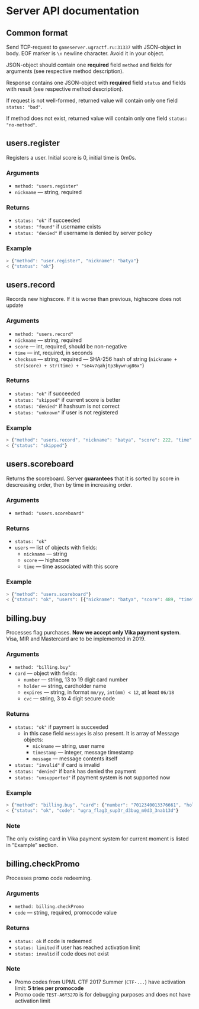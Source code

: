 # Server API documentation

## Common format

Send TCP-request to `gameserver.ugractf.ru:31337` with JSON-object in body. EOF marker is `\n` newline character. Avoid it in your object.

JSON-object should contain one **required** field `method` and fields for arguments (see respective method description).

Response contains one JSON-object with **required** field `status` and fields with result (see respective method description).

If request is not well-formed, returned value will contain only one field `status: "bad"`.

If method does not exist, returned value will contain only one field `status: "no-method"`.

## users.register

Registers a user. Initial score is 0, initial time is 0m0s.

### Arguments

* `method: "users.register"`
* `nickname` — string, required

### Returns

* `status: "ok"` if succeeded
* `status: "found"` if username exists
* `status: "denied"` if username is denied by server policy

### Example

```javascript
> {"method": "user.register", "nickname": "batya"}
< {"status": "ok"}
```

## users.record

Records new highscore. If it is worse than previous, highscore does not update

### Arguments

* `method: "users.record"`
* `nickname` — string, required
* `score` — int, required, should be non-negative
* `time` — int, required, in seconds
* `checksum` — string, required — SHA-256 hash of string (`nickname + str(score) + str(time) + "se4v7qahjtp3bywrug86x"`)

### Returns

* `status: "ok"` if succeeded
* `status: "skipped"` if current score is better
* `status: "denied"` if hashsum is not correct
* `status: "unknown"` if user is not registered

### Example

```javascript
> {"method": "users.record", "nickname": "batya", "score": 222, "time": 1337, "checksum": "7d3fe07de0603913ad37debf51635db87faa07033591e56a9175776e12b35109"}
< {"status": "skipped"}
```

## users.scoreboard

Returns the scoreboard. Server **guarantees** that it is sorted by score in descreasing order, then by time in increasing order.

### Arguments

* `method: "users.scoreboard"`

### Returns

* `status: "ok"`
* `users` — list of objects with fields:
   * `nickname` — string
   * `score` — highscore
   * `time` — time associated with this score
   
### Example

```javascript
> {"method": "users.scoreboard"}
< {"status": "ok", "users": [{"nickname": "batya", "score": 489, "time": 228}]}
```

## billing.buy

Processes flag purchases. **Now we accept only Vika payment system**. Visa, MIR and Mastercard are to be implemented in 2019.

### Arguments

* `method: "billing.buy"`
* `card` — object with fields:
   * `number` — string, 13 to 19 digit card number
   * `holder` — string, cardholder name
   * `expires` — string, in format `mm/yy`, `int(mm) < 12`, at least `06/18`
   * `cvc` — string, 3 to 4 digit secure code

### Returns

* `status: "ok"` if payment is succeeded
   * in this case field `messages` is also present. It is array of Message objects:
     * `nickname` — string, user name
     * `timestamp` — integer, message timestamp
     * `message` — message contents itself
* `status: "invalid"` if card is invalid
* `status: "denied"` if bank has denied the payment
* `status: "unsupported"` if payment system is not supported now

### Example

```javascript
> {"method": "billing.buy", "card": {"number": "7012340013376661", "holder": "PETER PWNER", "expires": "02/28", "cvc": "555"}}
< {"status": "ok", "code": "ugra_flag3_sup3r_d3bug_m0d3_3nab13d"}
```

### Note

The only existing card in Vika payment system for current moment is listed in “Example” section.

## billing.checkPromo

Processes promo code redeeming.

### Arguments

* `method: billing.checkPromo`
* `code` — string, required, promocode value

### Returns

* `status: ok` if code is redeemed
* `status: limited` if user has reached activation limit
* `status: invalid` if code does not exist

### Note

* Promo codes from UPML CTF 2017 Summer (`CTF-...`) have activation limit: **5 tries per promocode**
* Promo code `TEST-A6Y327D` is for debugging purposes and does not have activation limit